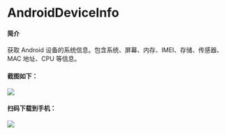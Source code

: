 # AndroidDeviceInfo
#### 简介

获取 Android 设备的系统信息。包含系统、屏幕、内存、IMEI、存储、传感器、MAC 地址、CPU 等信息。

#### 截图如下：

![](https://github.com/hgncxzy/AndroidDeviceInfo/blob/master/screenshot/show.png)

#### 扫码下载到手机：

![](https://github.com/hgncxzy/AndroidDeviceInfo/blob/master/apk/apk.png)

